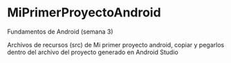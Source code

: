 # MiPrimerProyectoAndroid
Fundamentos de Android (semana 3)

Archivos de recursos (src) de Mi primer proyecto android, copiar y pegarlos dentro del archivo del proyecto generado en Android Studio
